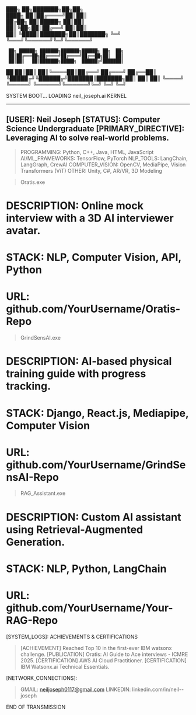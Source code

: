 

███╗   ██╗███████╗██╗██╗     
████╗  ██║██╔════╝██║██║     
██╔██╗ ██║█████╗  ██║██║     
██║╚██╗██║██╔══╝  ██║██║     
██║ ╚████║███████╗██║███████╗
╚═╝  ╚═══╝╚══════╝╚═╝╚══════╝
                             

     ██╗ ██████╗ ███████╗███████╗██████╗ ██╗  ██╗
     ██║██╔═══██╗██╔════╝██╔════╝██╔══██╗██║  ██║
     ██║██║   ██║███████╗█████╗  ██████╔╝███████║
██   ██║██║   ██║╚════██║██╔══╝  ██╔═══╝ ██╔══██║
╚█████╔╝╚██████╔╝███████║███████╗██║     ██║  ██║
 ╚════╝  ╚═════╝ ╚══════╝╚══════╝╚═╝     ╚═╝  ╚═╝
                                                 


SYSTEM BOOT...
LOADING neil_joseph.ai KERNEL

-----------------------------------------------------------------
[USER]: Neil Joseph
[STATUS]: Computer Science Undergraduate
[PRIMARY_DIRECTIVE]: Leveraging AI to solve real-world problems.
-----------------------------------------------------------------

[LOADED_MODULES]: SKILLS

> PROGRAMMING: Python, C++, Java, HTML, JavaScript
> AI/ML_FRAMEWORKS: TensorFlow, PyTorch
> NLP_TOOLS: LangChain, LangGraph, CrewAI
> COMPUTER_VISION: OpenCV, MediaPipe, Vision Transformers (ViT)
> OTHER: Unity, C#, AR/VR, 3D Modeling

[EXECUTED_PROGRAMS]: PROJECTS

> Oratis.exe
# DESCRIPTION: Online mock interview with a 3D AI interviewer avatar.
# STACK: NLP, Computer Vision, API, Python
# URL: github.com/YourUsername/Oratis-Repo

> GrindSensAI.exe
# DESCRIPTION: AI-based physical training guide with progress tracking.
# STACK: Django, React.js, Mediapipe, Computer Vision
# URL: github.com/YourUsername/GrindSensAI-Repo

> RAG_Assistant.exe
# DESCRIPTION: Custom AI assistant using Retrieval-Augmented Generation.
# STACK: NLP, Python, LangChain
# URL: github.com/YourUsername/Your-RAG-Repo

[SYSTEM_LOGS]: ACHIEVEMENTS & CERTIFICATIONS

> [ACHIEVEMENT] Reached Top 10 in the first-ever IBM watsonx challenge.
> [PUBLICATION] Oratis: AI Guide to Ace interviews - ICMRE 2025.
> [CERTIFICATION] AWS AI Cloud Practitioner.
> [CERTIFICATION] IBM Watsonx.ai Technical Essentials.

[NETWORK_CONNECTIONS]:

> GMAIL: neiljoseph0117@gmail.com
> LINKEDIN: linkedin.com/in/neil--joseph

END OF TRANSMISSION

